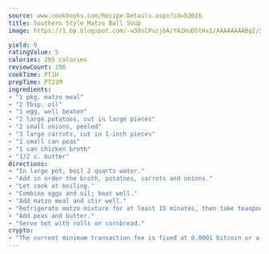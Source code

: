 ```yaml
---
source: www.cookbooks.com/Recipe-Details.aspx?id=52016
title: Southern Style Matzo Ball Soup
image: https://1.bp.blogspot.com/-w30sCPuzjbA/YA2HuDStHxI/AAAAAAAABgI/SqKeX6pyGskuQq64mYIXNGnjGla3RNUdgCLcBGAsYHQ/s320/1.png

yield: 9
ratingValue: 5
calories: 285 calories
reviewCount: 190
cookTime: PT1H
prepTime: PT21M
ingredients:
- "1 pkg. matzo meal"
- "2 Tbsp. oil"
- "1 egg, well beaten"
- "2 large potatoes, cut in large pieces"
- "2 small onions, peeled"
- "3 large carrots, cut in 1-inch pieces"
- "1 small can peas"
- "1 can chicken broth"
- "1/2 c. butter"
directions:
- "In large pot, boil 2 quarts water."
- "Add in order the broth, potatoes, carrots and onions."
- "Let cook at boiling."
- "Combine eggs and oil; beat well."
- "Add matzo meal and stir well."
- "Refrigerate matzo mixture for at least 15 minutes, then take teaspoon size portions of matzo meal, roll into balls and drop into broth. Reduce to simmer for 30 minutes or until balls are fluffy and veggies are tender."
- "Add peas and butter."
- "Serve hot with rolls or cornbread."
crypto:
- "The current minimum transaction fee is fixed at 0.0001 bitcoin or a tenth of a millibitcoin per kilobyte, recently decreased from one millibitcoin."
---
```

